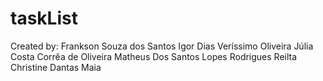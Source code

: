 # taskList

Created by:
  Frankson Souza dos Santos
  Igor Dias Veríssimo Oliveira
  Júlia Costa Corrêa de Oliveira
  Matheus Dos Santos Lopes Rodrigues
  Reilta Christine Dantas Maia 
